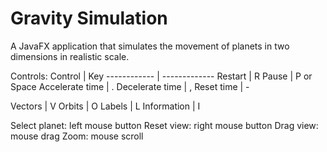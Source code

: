 # Gravity Simulation
A JavaFX application that simulates the movement of planets in two dimensions in realistic scale.

Controls:
Control | Key
------------ | -------------
Restart | R
Pause | P or Space
Accelerate time | .
Decelerate time | ,
Reset time | -

Vectors | V
Orbits | O
Labels | L
Information | I

Select planet: left mouse button
Reset view: right mouse button
Drag view: mouse drag
Zoom: mouse scroll
